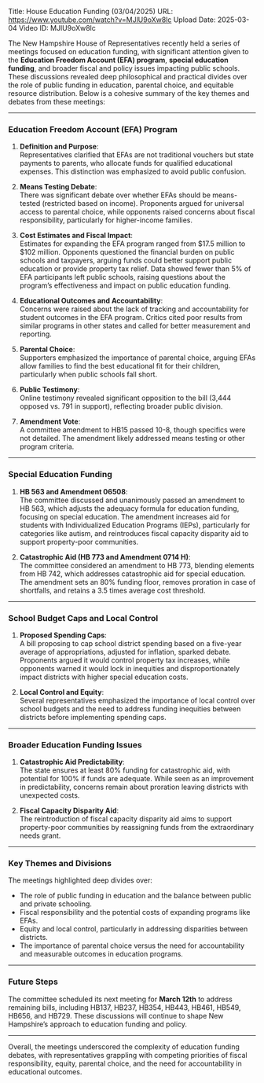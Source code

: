Title: House Education Funding (03/04/2025)
URL: https://www.youtube.com/watch?v=MJlU9oXw8lc
Upload Date: 2025-03-04
Video ID: MJlU9oXw8lc

The New Hampshire House of Representatives recently held a series of meetings focused on education funding, with significant attention given to the **Education Freedom Account (EFA) program**, **special education funding**, and broader fiscal and policy issues impacting public schools. These discussions revealed deep philosophical and practical divides over the role of public funding in education, parental choice, and equitable resource distribution. Below is a cohesive summary of the key themes and debates from these meetings:

---

### **Education Freedom Account (EFA) Program**
1. **Definition and Purpose**:  
   Representatives clarified that EFAs are not traditional vouchers but state payments to parents, who allocate funds for qualified educational expenses. This distinction was emphasized to avoid public confusion.

2. **Means Testing Debate**:  
   There was significant debate over whether EFAs should be means-tested (restricted based on income). Proponents argued for universal access to parental choice, while opponents raised concerns about fiscal responsibility, particularly for higher-income families.

3. **Cost Estimates and Fiscal Impact**:  
   Estimates for expanding the EFA program ranged from $17.5 million to $102 million. Opponents questioned the financial burden on public schools and taxpayers, arguing funds could better support public education or provide property tax relief. Data showed fewer than 5% of EFA participants left public schools, raising questions about the program’s effectiveness and impact on public education funding.

4. **Educational Outcomes and Accountability**:  
   Concerns were raised about the lack of tracking and accountability for student outcomes in the EFA program. Critics cited poor results from similar programs in other states and called for better measurement and reporting.

5. **Parental Choice**:  
   Supporters emphasized the importance of parental choice, arguing EFAs allow families to find the best educational fit for their children, particularly when public schools fall short.

6. **Public Testimony**:  
   Online testimony revealed significant opposition to the bill (3,444 opposed vs. 791 in support), reflecting broader public division.

7. **Amendment Vote**:  
   A committee amendment to HB15 passed 10-8, though specifics were not detailed. The amendment likely addressed means testing or other program criteria.

---

### **Special Education Funding**
1. **HB 563 and Amendment 06508**:  
   The committee discussed and unanimously passed an amendment to HB 563, which adjusts the adequacy formula for education funding, focusing on special education. The amendment increases aid for students with Individualized Education Programs (IEPs), particularly for categories like autism, and reintroduces fiscal capacity disparity aid to support property-poor communities.

2. **Catastrophic Aid (HB 773 and Amendment 0714 H)**:  
   The committee considered an amendment to HB 773, blending elements from HB 742, which addresses catastrophic aid for special education. The amendment sets an 80% funding floor, removes proration in case of shortfalls, and retains a 3.5 times average cost threshold.

---

### **School Budget Caps and Local Control**
1. **Proposed Spending Caps**:  
   A bill proposing to cap school district spending based on a five-year average of appropriations, adjusted for inflation, sparked debate. Proponents argued it would control property tax increases, while opponents warned it would lock in inequities and disproportionately impact districts with higher special education costs.

2. **Local Control and Equity**:  
   Several representatives emphasized the importance of local control over school budgets and the need to address funding inequities between districts before implementing spending caps.

---

### **Broader Education Funding Issues**
1. **Catastrophic Aid Predictability**:  
   The state ensures at least 80% funding for catastrophic aid, with potential for 100% if funds are adequate. While seen as an improvement in predictability, concerns remain about proration leaving districts with unexpected costs.

2. **Fiscal Capacity Disparity Aid**:  
   The reintroduction of fiscal capacity disparity aid aims to support property-poor communities by reassigning funds from the extraordinary needs grant.

---

### **Key Themes and Divisions**
The meetings highlighted deep divides over:
- The role of public funding in education and the balance between public and private schooling.
- Fiscal responsibility and the potential costs of expanding programs like EFAs.
- Equity and local control, particularly in addressing disparities between districts.
- The importance of parental choice versus the need for accountability and measurable outcomes in education programs.

---

### **Future Steps**
The committee scheduled its next meeting for **March 12th** to address remaining bills, including HB137, HB237, HB354, HB443, HB461, HB549, HB656, and HB729. These discussions will continue to shape New Hampshire’s approach to education funding and policy.

---

Overall, the meetings underscored the complexity of education funding debates, with representatives grappling with competing priorities of fiscal responsibility, equity, parental choice, and the need for accountability in educational outcomes.